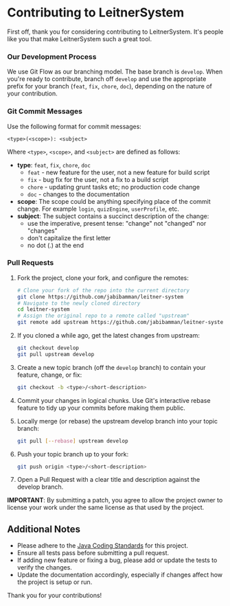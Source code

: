 # Contributing to LeitnerSystem

First off, thank you for considering contributing to LeitnerSystem. It's people like you that make LeitnerSystem such a great tool.

### Our Development Process

We use Git Flow as our branching model. The base branch is `develop`. When you're ready to contribute, branch off `develop` and use the appropriate prefix for your branch (`feat`, `fix`, `chore`, `doc`), depending on the nature of your contribution.

### Git Commit Messages

Use the following format for commit messages:

```
<type>(<scope>): <subject>
```

Where `<type>`, `<scope>`, and `<subject>` are defined as follows:

- **type**: `feat`, `fix`, `chore`, `doc`
    - `feat` - new feature for the user, not a new feature for build script
    - `fix` - bug fix for the user, not a fix to a build script
    - `chore` - updating grunt tasks etc; no production code change
    - `doc` - changes to the documentation
- **scope**: The scope could be anything specifying place of the commit change. For example `login`, `quizEngine`, `userProfile`, etc.
- **subject**: The subject contains a succinct description of the change:
    - use the imperative, present tense: "change" not "changed" nor "changes"
    - don't capitalize the first letter
    - no dot (.) at the end

### Pull Requests

1. Fork the project, clone your fork, and configure the remotes:

    ```bash
    # Clone your fork of the repo into the current directory
    git clone https://github.com/jabibamman/leitner-system
    # Navigate to the newly cloned directory
    cd leitner-system
    # Assign the original repo to a remote called "upstream"
    git remote add upstream https://github.com/jabibamman/leitner-system
    ```

2. If you cloned a while ago, get the latest changes from upstream:

    ```bash
    git checkout develop
    git pull upstream develop
    ```

3. Create a new topic branch (off the `develop` branch) to contain your feature, change, or fix:

    ```bash
    git checkout -b <type>/<short-description>
    ```

4. Commit your changes in logical chunks. Use Git's interactive rebase feature to tidy up your commits before making them public.

5. Locally merge (or rebase) the upstream develop branch into your topic branch:
    
    ```bash
    git pull [--rebase] upstream develop
    ```
   
6. Push your topic branch up to your fork:

    ```bash
    git push origin <type>/<short-description>
    ```

7. Open a Pull Request with a clear title and description against the develop branch.

**IMPORTANT**: By submitting a patch, you agree to allow the project owner to license your work under the same license as that used by the project.

## Additional Notes

- Please adhere to the [Java Coding Standards](https://www.oracle.com/java/technologies/javase/codeconventions-introduction.html) for this project.
- Ensure all tests pass before submitting a pull request.
- If adding new feature or fixing a bug, please add or update the tests to verify the changes.
- Update the documentation accordingly, especially if changes affect how the project is setup or run.

Thank you for your contributions!